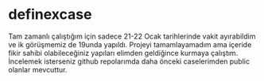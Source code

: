 # definexcase

Tam zamanlı çalıştığım için sadece 21-22 Ocak tarihlerinde vakit ayırabildim ve ik görüşmemiz de 19unda yapıldı. 
Projeyi tamamlayamadım ama içeride fikir sahibi olabileceğiniz yapıları elimden geldiğince kurmaya çalıştım.
İncelemek isterseniz github repolarımda daha önceki caselerimden public olanlar mevcuttur.
